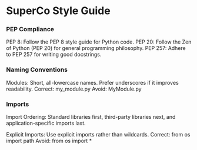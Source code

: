 # SuperCo Style Guide 
### PEP Compliance
PEP 8: Follow the PEP 8 style guide for Python code.
PEP 20: Follow the Zen of Python (PEP 20) for general programming philosophy.
PEP 257: Adhere to PEP 257 for writing good docstrings.

### Naming Conventions
Modules: Short, all-lowercase names. Prefer underscores if it improves readability.
Correct: my_module.py
Avoid: MyModule.py

### Imports
Import Ordering: Standard libraries first, third-party libraries next, and application-specific imports last.

Explicit Imports: Use explicit imports rather than wildcards.
Correct: from os import path
Avoid: from os import *